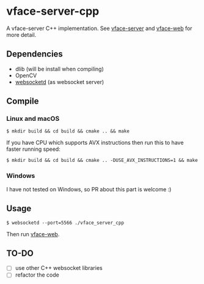 # vface-server-cpp
A vface-server C++ implementation.
See [vface-server](https://github.com/c910335/vface-server)
and [vface-web](https://github.com/c910335/vface-web)
for more detail.

## Dependencies
- dlib (will be install when compiling)
- OpenCV
- [websocketd](https://github.com/joewalnes/websocketd) (as websocket server)

## Compile
### Linux and macOS
```
$ mkdir build && cd build && cmake .. && make
```

If you have CPU which supports AVX instructions then run
this to have faster running speed:
```
$ mkdir build && cd build && cmake .. -DUSE_AVX_INSTRUCTIONS=1 && make
```

### Windows
I have not tested on Windows, so PR about this part is welcome :)

## Usage
```
$ websocketd --port=5566 ./vface_server_cpp
```

Then run [vface-web](https://github.com/c910335/vface-web).

## TO-DO
- [ ] use other C++ websocket libraries
- [ ] refactor the code
